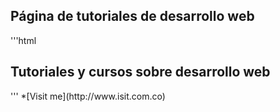 ## Página de tutoriales de desarrollo web
'''html
<!DOCTYPE html>
<html>
<head>
	<title></title>
</head>
<body>
<h2>Tutoriales y cursos sobre desarrollo web</h2>
</body>
</html>
'''
*[Visit me](http://www.isit.com.co)